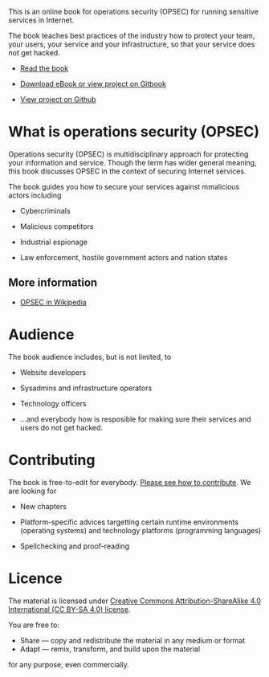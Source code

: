 This is an online book for operations security (OPSEC) for running sensitive services in Internet.

The book teaches best practices of the industry how to protect your team, your users, your service and your infrastructure, so that your service does not get hacked.

* [Read the book](http://www.operationssecurity.org/content/index.html)

* [Download eBook or view project on Gitbook](https://www.gitbook.com/book/miohtama/opsec-operations-security/details)

* [View project on Github](http://github.com/miohtama/opsec)


# What is operations security (OPSEC)

Operations security (OPSEC) is multidisciplinary approach for protecting your information and service. Though the term has wider general meaning, this book discusses OPSEC in the context of securing Internet services.

The book guides you how to secure your services against mmalicious actors including

* Cybercriminals

* Malicious competitors

* Industrial espionage

* Law enforcement, hostile government actors and nation states

## More information

* [OPSEC in Wikipedia](https://en.wikipedia.org/wiki/Opsec)

# Audience

The book audience includes, but is not limited, to

* Website developers

* Sysadmins and infrastructure operators

* Technology officers

* ...and everybody how is resposible for making sure their services and users do not get hacked.

# Contributing

The book is free-to-edit for everybody. [Please see how to contribute](https://github.com/miohtama/opsec/blob/master/CONTRIBUTING.md). We are looking for

* New chapters

* Platform-specific advices targetting certain runtime environments (operating systems) and technology platforms (programming languages)

* Spellchecking and proof-reading

# Licence

The material is licensed under [Creative Commons Attribution-ShareAlike 4.0 International (CC BY-SA 4.0) license](http://creativecommons.org/licenses/by-sa/4.0/).

You are free to:

* Share — copy and redistribute the material in any medium or format
* Adapt — remix, transform, and build upon the material

for any purpose, even commercially.
